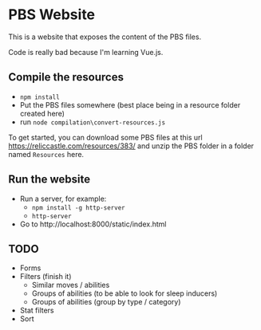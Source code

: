 # PBS Website

This is a website that exposes the content of the PBS files.

Code is really bad because I'm learning Vue.js.


## Compile the resources

- `npm install`
- Put the PBS files somewhere (best place being in a resource folder created
here)
- run `node compilation\convert-resources.js`


To get started, you can download some PBS files at this url
https://reliccastle.com/resources/383/ and unzip the PBS folder in a folder
named `Resources` here.

## Run the website

- Run a server, for example:
    - `npm install -g http-server`
    - `http-server` 
- Go to http://localhost:8000/static/index.html 


## TODO

- Forms
- Filters (finish it)
    - Similar moves / abilities
    - Groups of abilities (to be able to look for sleep inducers)
    - Groups of abilities (group by type / category)
- Stat filters
- Sort
